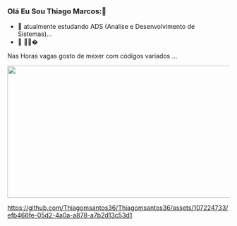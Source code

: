 ### Olá Eu Sou Thiago Marcos:👋


- 🌱 atualmente estudando ADS  (Analise e Desenvolvimento  de Sistemas)...
- 🤔 
🙌🙌�

Nas Horas vagas gosto de mexer com códigos variados ...



<img src="https://github.com/Thiagomsantos36/Thiagomsantos36/assets/107224733/f4bea834-1f49-4c39-b374-d4df67dc5697" width="600" height="300">


https://github.com/Thiagomsantos36/Thiagomsantos36/assets/107224733/efb466fe-05d2-4a0a-a878-a7b2d13c53d1 




